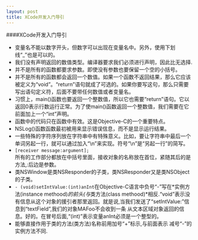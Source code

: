 ```yaml
---
layout: post
title: XCode开发入门导引
---
```

####XCode开发入门导引  
 - 变量名不能以数字开头，但数字可以出现在变量名中。另外，使用下划线“_”也是可以的。  
 - 我们没有声明返回的数值类型。编译器要求我们必须进行声明，因此比无选择.  
 - 并不是所有的函数都要求参数。即使没有参数也要保留一个空的小括号。  
 - 并不是所有的函数都会返回一个数值。如果一个函数不返回结果，那么它应该被定义为“void”。“return”语句就成了可选的。如果你要写这句，那么只需要写出语句定义符，后面不要带任何数值或者变量名。  
 - 习惯上，main()函数也要返回一个整数值，所以它也需要“return”语句。它以返回0表示行数运行正常。为了使main()函数返回一个整数值，我们需要在它前面加上一个“int”声明。
 - 函数中的代码只在函数中有效。这是Objective-C的一个重要特点。
 - NSLog()函数函数最初被用来显示错误信息，而不是显示运行结果。
 - 一些特殊的字符序列放在字符串中有特殊意义。比如，要让字符串中最后一个单词另起一行，就可以通过加入“\n”来实现。符号“\n”是“另起一行”的简写。
 - ```[receiver message:argument];```  
 所有的工作部分都放在中括号里面，接收对象的名称放在首位，紧随其后的是方法,:后边是参数。
 - 类NSWindow是类NSResponder的子类，类NSResponder又是类NSObject的子类。
 - ```- (void)setIntValue:(int)anInt```在Objective-C语言中负号“-”写在*实例方法(instance methood)*的前头(与*类方法(class methood)*相反.“void”表示没有信息从这个对象的援引者那里返回。就是说,当我们发送了“setIntValue:”信息到“textField”,我们的对象MAFoo不会收到一条 从文本区域对象返回的信息。好的。在冒号后面,“(int)”表示变量anInt必须是一个整型的。
 - 能够直接作用于类的方法(类方法)名称前用加号“+”标示,与前面表示 减号“-”的实例方法不同.